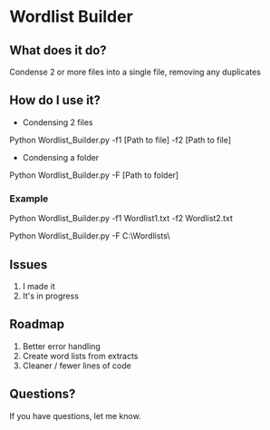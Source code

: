 # Wordlist Builder

## What does it do?

Condense 2 or more files into a single file, removing any duplicates

## How do I use it?

- Condensing 2 files

Python Wordlist_Builder.py -f1 [Path to file] -f2 [Path to file]

- Condensing a folder

Python Wordlist_Builder.py -F [Path to folder]

### Example

Python Wordlist_Builder.py -f1 Wordlist1.txt -f2 Wordlist2.txt

Python Wordlist_Builder.py -F C:\Wordlists\

## Issues

1. I made it
2. It's in progress

## Roadmap

1. Better error handling
2. Create word lists from extracts
3. Cleaner / fewer lines of code

## Questions?

If you have questions, let me know.
